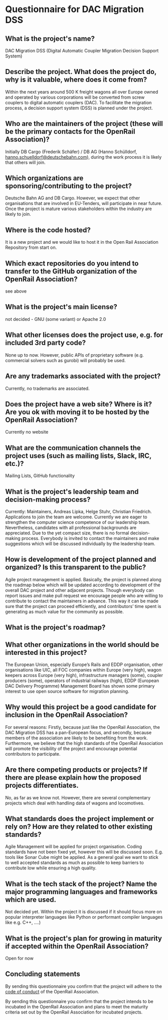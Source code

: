 # Questionnaire for DAC Migration DSS



##  What is the project's name?
DAC Migration DSS
(Digital Automatic Coupler Migration Decision Support System)



## Describe the project. What does the project do, why is it valuable, where does it come from?
Within the next years around 500 K freight wagons all over Europe owned and operated by various corporations will be converted from screw couplers to digital automatic couplers (DAC). To facilitate the migration process, a decision support system (DSS) is planned under the project.


## Who are the maintainers of the project (these will be the primary contacts for the OpenRail Association)?
Initially DB Cargo (Frederik Schäfer) / DB AG  (Hanno Schülldorf, hanno.schuelldorf@deutschebahn.com), during the work process it is likely that others will join. 


## Which organizations are sponsoring/contributing to the project?
Deutsche Bahn AG and DB Cargo. However, we expect that other organisations that are involved in EU-Tenders, will participate in near future. Once the project is mature various stakeholders within the industry are likely to join.


## Where is the code hosted?
It is a new project and we would like to host it in the Open Rail Association Repository from start on.


## Which exact repositories do you intend to transfer to the GitHub organization of the OpenRail Association?
see above


## What is the project's main license?
not decided - GNU (some variant) or Apache 2.0


## What other licenses does the project use, e.g. for included 3rd party code?
None up to now. However, public APIs of proprietary software (e.g. commercial solvers such as gurobi) will probably be used.


## Are any trademarks associated with the project?
Currently, no trademarks are associated.


## Does the project have a web site? Where is it? Are you ok with moving it to be hosted by the OpenRail Association?
Currently no website


## What are the communication channels the project uses (such as mailing lists, Slack, IRC, etc.)?
Mailing Lists, GitHub functionality 


## What is the project's leadership team and decision-making process?
Currently: Maintainers, Andreas Lipka, Helge Stuhr, Christian Friedrich. 
Applications to join the team are welcome. Currently we are eager to strengthen the computer science competence of our leadership team. Nevertheless, candidates with all professional backgrounds are appreciated. 
Due to the yet compact size, there is no formal decision-making process. Everybody is invited to contact the maintainers and make suggestions which will be discussed individually by the leadership team. 



## How is development of the project planned and organized? Is this transparent to the public?
Agile project management is applied. Basically, the project is planned along the roadmap below which will be updated according to development of the overall DAC project and other adjacent projects. Though everybody can report issues and make pull request we encourage people who are willing to contribute to contact the maintainers in advance. This way it can be made sure that the project can proceed efficiently, and contributors’ time spent is generating as much value for the community as possible. 


## What is the project's roadmap?



## What other organizations in the world should be interested in this project?
The European Union, especially Europe’s Rails and EDDP organisation, other organisations like UIC, all FOC companies within Europe (very high), wagon keepers across Europe (very high), infrastructure managers (some), coupler producers (some), operators of industrial railways (high), 
EDDP (European DAC Delivery Programme) Management Board has shown some primary interest to use open source software for migration planning.



## Why would this project be a good candidate for inclusion in the OpenRail Association?
For several reasons: Firstly, because just like the OpenRail Association, the DAC Migration DSS has a pan-European focus, and secondly, because members of the association are likely to be benefiting from the work. Furthermore, we believe that the high standards of the OpenRail Association will promote the visibility of the project and encourage potential contributors to participate.


## Are there competing products or projects? If there are please explain how the proposed projects differentiates.
No, as far as we know not.  However, there are several complementary projects which deal with handling data of wagons and locomotives. 


## What standards does the project implement or rely on? How are they related to other existing standards?
Agile Management will be applied for project organisation. Coding standards have not been fixed yet, however this will be discussed soon. E.g. tools like Sonar Cube might be applied. As a general goal we want to stick to well accepted standards as much as possible to keep barriers to contribute low while ensuring a high quality.


## What is the tech stack of the project? Name the major programming languages and frameworks which are used.
Not decided yet. Within the project it is discussed if it should focus more on popular interpreter languages like Python or performant compiler languages like e.g. C++, ….)


## What is the project's plan for growing in maturity if accepted within the OpenRail Association?
Open for now


## Concluding statements

By sending this questionnaire you confirm that the project will adhere to the [code of conduct](CODE_OF_CONDUCT.md) of the OpenRail Association.

By sending this questionnaire you confirm that the project intends to be incubated in the OpenRail Association and plans to meet the maturity criteria set out by the OpenRail Association for incubated projects.
